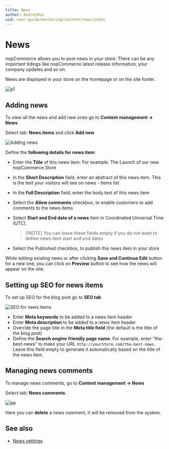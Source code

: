 ```yaml
---
title: News
author: AndreiMaz
uid: user-guide/marketing/content/news/index
---
```


# News

nopCommerce allows you to post news in your store. There can be any important tidings like nopCommerce latest release information, your company updates and so on.

News are displayed in your store on the homepage or on the site footer.

![p1](_static/index/news_1.png)

## Adding news

To view all the news and add new ones go to **Content management → News**

Select tab: **News items** and click **Add new**

![Adding news](_static/index/news_2.png)

Define the **following details for news item**:

- Enter the **Title** of this news item. For example: The Launch of our new nopCommerce Store
- In the **Short Description** field, enter an abstract of this news item. This is the text your visitors will see on news - items list
- In the **Full Description** field, enter the body text of this news item
- Select the **Allow comments** checkbox, to enable customers to add comments to the news items
- Select **Start and End date of a news** item in Coordinated Universal Time (UTC).
    
    > [!NOTE] You can leave these fields empty if you do not want to define news item start and end dates

- Select the Published checkbox, to publish this news item in your store

While editing existing news or after clicking **Save and Continue Edit** button for a new one, you can click on **Preview** button to see how the news will appear on the site.

## Setting up SEO for news items

To set up SEO for the blog post go to **SEO tab**

![SEO for news items](_static/index/news_3.png)

- Enter **Meta keywords** to be added to a news item header
- Enter **Meta description** to be added to a news item header
- Override the page title in the **Meta title field** (the default is the title of the blog post)
- Define the **Search engine friendly page name**. For example, enter "the-best-news" to make your URL `http://yourStore.com/the-best-news`. Leave this field empty to generate it automatically based on the title of the news item.

## Managing news comments

To manage news comments, go to **Content management → News**

Select tab: **News comments**.

![pp](_static/index/news_4.PNG)

Here you can **delete** a news comment, it will be removed from the system.

## See also

- [News settings](xref:user-guide/marketing/content/news/news-settings)